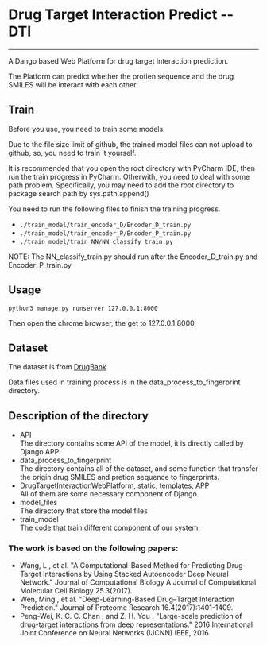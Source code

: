 # Drug Target Interaction Predict -- DTI
----
A Dango based Web Platform for drug target interaction prediction.

The Platform can predict whether the protien sequence and the drug SMILES will be interact with each other.



## Train 
Before you use, you need to train some models.

Due to the file size limit of github, the trained model files can not upload to github, so, you need to train it yourself.

It is recommended that you open the root directory with PyCharm IDE, then run the train progress in PyCharm. Otherwith, you need to deal with some path problem.
Specifically, you may need to add the root directory to package search path by sys.path.append()

You need to run the following files to finish the training progress.
* `./train_model/train_encoder_D/Encoder_D_train.py`
* `./train_model/train_encoder_P/Encoder_P_train.py`
* `./train_model/train_NN/NN_classify_train.py`

NOTE: The NN_classify_train.py should run after the Encoder_D_train.py and Encoder_P_train.py



## Usage

`
python3 manage.py runserver 127.0.0.1:8000
`

Then open the chrome browser, the get to 127.0.0.1:8000

## Dataset
The dataset is from [DrugBank](https://www.drugbank.ca).   

Data files used in training process is in the data_process_to_fingerprint directory.


## Description of the directory
* API   
The directory contains some API of the model, it is directly called by Django APP.
* data_process_to_fingerprint   
The directory contains all of the dataset, and some function that transfer the origin drug SMILES and pretion sequence to fingerprints.
* DrugTargetInteractionWebPlatform, static, templates, APP    
All of them are some necessary component of Django.
* model_files   
The directory that store the model files
* train_model   
The code that train different component of our system.




### The work is based on the following papers:
- Wang, L , et al. "A Computational-Based Method for Predicting Drug-Target Interactions by Using Stacked Autoencoder Deep Neural Network." Journal of Computational Biology A Journal of Computational Molecular Cell Biology 25.3(2017).
- Wen, Ming , et al. "Deep-Learning-Based Drug–Target Interaction Prediction." Journal of Proteome Research 16.4(2017):1401-1409.
- Peng-Wei, K. C. C. Chan , and Z. H. You . "Large-scale prediction of drug-target interactions from deep representations." 2016 International Joint Conference on Neural Networks (IJCNN) IEEE, 2016.
